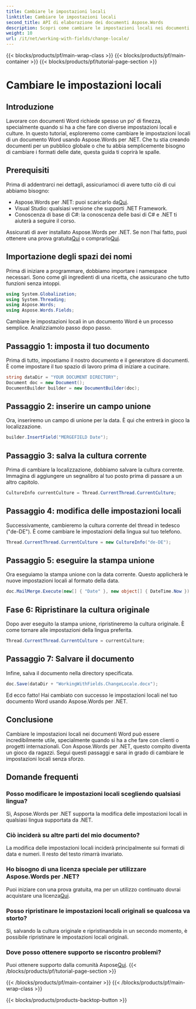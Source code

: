 ```yaml
---
title: Cambiare le impostazioni locali
linktitle: Cambiare le impostazioni locali
second_title: API di elaborazione dei documenti Aspose.Words
description: Scopri come cambiare le impostazioni locali nei documenti Word usando Aspose.Words per .NET con questa guida. Perfetto per gestire clienti e progetti internazionali.
weight: 10
url: /it/net/working-with-fields/change-locale/
---
```


{{< blocks/products/pf/main-wrap-class >}}
{{< blocks/products/pf/main-container >}}
{{< blocks/products/pf/tutorial-page-section >}}

# Cambiare le impostazioni locali

## Introduzione

Lavorare con documenti Word richiede spesso un po' di finezza, specialmente quando si ha a che fare con diverse impostazioni locali e culture. In questo tutorial, esploreremo come cambiare le impostazioni locali di un documento Word usando Aspose.Words per .NET. Che tu stia creando documenti per un pubblico globale o che tu abbia semplicemente bisogno di cambiare i formati delle date, questa guida ti coprirà le spalle.

## Prerequisiti

Prima di addentrarci nei dettagli, assicuriamoci di avere tutto ciò di cui abbiamo bisogno:

-  Aspose.Words per .NET: puoi scaricarlo da[Qui](https://releases.aspose.com/words/net/).
- Visual Studio: qualsiasi versione che supporti .NET Framework.
- Conoscenza di base di C#: la conoscenza delle basi di C# e .NET ti aiuterà a seguire il corso.

 Assicurati di aver installato Aspose.Words per .NET. Se non l'hai fatto, puoi ottenere una prova gratuita[Qui](https://releases.aspose.com/) o comprarlo[Qui](https://purchase.aspose.com/buy).

## Importazione degli spazi dei nomi

Prima di iniziare a programmare, dobbiamo importare i namespace necessari. Sono come gli ingredienti di una ricetta, che assicurano che tutto funzioni senza intoppi.

```csharp
using System.Globalization;
using System.Threading;
using Aspose.Words;
using Aspose.Words.Fields;
```

Cambiare le impostazioni locali in un documento Word è un processo semplice. Analizziamolo passo dopo passo.

## Passaggio 1: imposta il tuo documento

Prima di tutto, impostiamo il nostro documento e il generatore di documenti. È come impostare il tuo spazio di lavoro prima di iniziare a cucinare.

```csharp
string dataDir = "YOUR DOCUMENT DIRECTORY";
Document doc = new Document();
DocumentBuilder builder = new DocumentBuilder(doc);
```

## Passaggio 2: inserire un campo unione

Ora, inseriremo un campo di unione per la data. È qui che entrerà in gioco la localizzazione.

```csharp
builder.InsertField("MERGEFIELD Date");
```

## Passaggio 3: salva la cultura corrente

Prima di cambiare la localizzazione, dobbiamo salvare la cultura corrente. Immagina di aggiungere un segnalibro al tuo posto prima di passare a un altro capitolo.

```csharp
CultureInfo currentCulture = Thread.CurrentThread.CurrentCulture;
```

## Passaggio 4: modifica delle impostazioni locali

Successivamente, cambieremo la cultura corrente del thread in tedesco ("de-DE"). È come cambiare le impostazioni della lingua sul tuo telefono.

```csharp
Thread.CurrentThread.CurrentCulture = new CultureInfo("de-DE");
```

## Passaggio 5: eseguire la stampa unione

Ora eseguiamo la stampa unione con la data corrente. Questo applicherà le nuove impostazioni locali al formato della data.

```csharp
doc.MailMerge.Execute(new[] { "Date" }, new object[] { DateTime.Now });
```

## Fase 6: Ripristinare la cultura originale

Dopo aver eseguito la stampa unione, ripristineremo la cultura originale. È come tornare alle impostazioni della lingua preferita.

```csharp
Thread.CurrentThread.CurrentCulture = currentCulture;
```

## Passaggio 7: Salvare il documento

Infine, salva il documento nella directory specificata.

```csharp
doc.Save(dataDir + "WorkingWithFields.ChangeLocale.docx");
```

Ed ecco fatto! Hai cambiato con successo le impostazioni locali nel tuo documento Word usando Aspose.Words per .NET.

## Conclusione

Cambiare le impostazioni locali nei documenti Word può essere incredibilmente utile, specialmente quando si ha a che fare con clienti o progetti internazionali. Con Aspose.Words per .NET, questo compito diventa un gioco da ragazzi. Segui questi passaggi e sarai in grado di cambiare le impostazioni locali senza sforzo.

## Domande frequenti

### Posso modificare le impostazioni locali scegliendo qualsiasi lingua?
Sì, Aspose.Words per .NET supporta la modifica delle impostazioni locali in qualsiasi lingua supportata da .NET.

### Ciò inciderà su altre parti del mio documento?
La modifica delle impostazioni locali inciderà principalmente sui formati di data e numeri. Il resto del testo rimarrà invariato.

### Ho bisogno di una licenza speciale per utilizzare Aspose.Words per .NET?
 Puoi iniziare con una prova gratuita, ma per un utilizzo continuato dovrai acquistare una licenza[Qui](https://purchase.aspose.com/buy).

### Posso ripristinare le impostazioni locali originali se qualcosa va storto?
Sì, salvando la cultura originale e ripristinandola in un secondo momento, è possibile ripristinare le impostazioni locali originali.

### Dove posso ottenere supporto se riscontro problemi?
 Puoi ottenere supporto dalla comunità Aspose[Qui](https://forum.aspose.com/c/words/8).
{{< /blocks/products/pf/tutorial-page-section >}}

{{< /blocks/products/pf/main-container >}}
{{< /blocks/products/pf/main-wrap-class >}}

{{< blocks/products/products-backtop-button >}}
